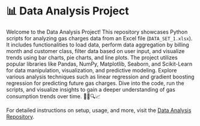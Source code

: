 # 📊 Data Analysis Project

Welcome to the Data Analysis Project!
This repository showcases Python scripts for analyzing gas charges data from an Excel file (`DATA_SET_1.xlsx`). 
It includes functionalities to load data, perform data aggregation by billing month and customer class, filter data based on user input, and visualize trends using bar charts, pie charts, and line plots. 
The project utilizes popular libraries like Pandas, NumPy, Matplotlib, Seaborn, and Scikit-Learn for data manipulation, visualization, and predictive modeling. Explore various analysis techniques such as linear regression and gradient boosting regression for predicting future gas charges. Dive into the code, run the scripts, and visualize insights to gain a deeper understanding of gas consumption trends over time. 
🚀✨🔍📈

For detailed instructions on setup, usage, and more, visit the [Data Analysis Repository](https://github.com/ahmedmusharaf31/Data_Analysis.git). 

